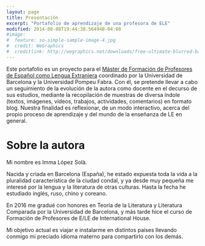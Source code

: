 ```yaml
---
layout: page
title: Presentación
excerpt: "Portafolio de aprendizaje de una profesora de ELE"
modified: 2014-08-08T19:44:38.564948-04:00
#image:
#  feature: so-simple-sample-image-4.jpg
#  credit: WeGraphics
#  creditlink: http://wegraphics.net/downloads/free-ultimate-blurred-background-pack/
---
```


Este portafolio es un proyecto para el [Máster de Formación de Profesores de Español como Lengua Extranjera](https://www.ub.edu/portal/web/educacion/masteres-universitarios/-/ensenyament/detallEnsenyament/1060507) coordinado por la Universidad de Barcelona y la Universidad Pompeu Fabra. Con él, se pretende llevar a cabo un seguimiento de la evolución de la autora como docente en el decurso de sus estudios, mediante la recopilación de muestras de diversa índole (textos, imágenes, vídeos, trabajos, actividades, comentarios) en formato blog. Nuestra finalidad es reflexionar, de un modo interactivo, acerca del propio proceso de aprendizaje y del mundo de la enseñanza de LE en general.

# Sobre la autora

Mi nombre es Imma López Solà.

Nacida y criada en Barcelona (España), he estado expuesta toda la vida a la pluralidad característica de la ciudad condal, y ya desde muy pequeña me interesé por la lengua y la literatura de otras culturas. Hasta la fecha he estudiado inglés, ruso, chino y coreano.

En 2016 me gradué con honores en Teoría de la Literatura y Literatura Comparada por la Universidad de Barcelona, y más tarde hice el curso de Formación de Profesores de E/LE de International House.

Mi objetivo actual es viajar e instalarme en distintos países llevando conmigo mi preciado idioma materno para compartirlo con los demás.
